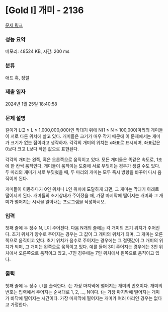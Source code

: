 # [Gold I] 개미 - 2136 

[문제 링크](https://www.acmicpc.net/problem/2136) 

### 성능 요약

메모리: 48524 KB, 시간: 200 ms

### 분류

애드 혹, 정렬

### 제출 일자

2024년 1월 25일 18:40:58

### 문제 설명

<p>길이가 L(2 ≤ L ≤ 1,000,000,000)인 막대기 위에 N(1 ≤ N ≤ 100,000)마리의 개미들이 서로 다른 위치에 살고 있다. 개미들은 크기가 매우 작기 때문에 이 문제에서는 개미가 크기가 없는 점이라고 생각하자. 각각의 개미의 위치는 x좌표로 표시되며, 좌표값은 0보다 크고 L보다 작은 값으로 표현된다.</p>

<p>각각의 개미는 왼쪽, 혹은 오른쪽으로 움직이고 있다. 모든 개미들은 똑같은 속도로, 1초에 한 칸씩 움직인다. 개미들이 움직이는 도중에 서로 부딪히는 경우가 생길 수도 있다. 두 마리의 개미가 서로 부딪혔을 때, 두 마리의 개미는 모두 즉시 방향을 바꾸어 다시 움직이게 된다.</p>

<p>개미들이 이동하다가 0인 위치나 L인 위치에 도달하게 되면, 그 개미는 막대기 아래로 떨어지게 된다. 개미들의 초기상태가 주어졌을 때, 가장 마지막에 떨어지는 개미와 그 개미가 떨어지는 시각을 알아내는 프로그램을 작성하시오.</p>

### 입력 

 <p>첫째 줄에 두 정수 N, L이 주어진다. 다음 N개의 줄에는 각 개미의 초기 위치가 주어진다. 초기 위치가 양수로 주어지는 경우는 그 값이 그 개미의 위치가 되며, 그 개미는 오른쪽으로 움직이고 있다. 초기 위치가 음수로 주어지는 경우에는 그 절댓값이 그 개미의 위치가 되며, 그 개미는 왼쪽으로 움직이고 있다. 예를 들어 3이 주어지는 경우에는 3인 위치에서 오른쪽으로 움직이고 있고, -7인 경우에는 7인 위치에서 왼쪽으로 움직이고 있다.</p>

### 출력 

 <p>첫째 줄에 두 정수 i, t를 출력한다. i는 가장 마지막에 떨어지는 개미의 번호이다. 개미의 번호는 입력에서 주어지는 순서대로 1, 2, …, N이다. t는 가장 마지막에 떨어지는 개미가 바닥에 떨어지는 시간이다. 가장 마지막에 떨어지는 개미가 여러 마리인 경우는 없다고 가정한다.</p>

